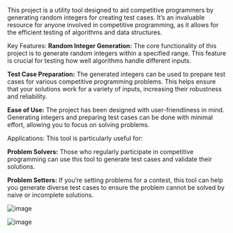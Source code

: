 This project is a utility tool designed to aid competitive programmers by generating random integers for creating test cases. It’s an invaluable resource for anyone involved in competitive programming, as it allows for the efficient testing of algorithms and data structures.

Key Features:
**Random Integer Generation:** The core functionality of this project is to generate random integers within a specified range. This feature is crucial for testing how well algorithms handle different inputs.

**Test Case Preparation:** The generated integers can be used to prepare test cases for various competitive programming problems. This helps ensure that your solutions work for a variety of inputs, increasing their robustness and reliability.

**Ease of Use:** The project has been designed with user-friendliness in mind. Generating integers and preparing test cases can be done with minimal effort, allowing you to focus on solving problems.

Applications:
This tool is particularly useful for:

   **Problem Solvers:** Those who regularly participate in competitive programming can use this tool to generate test cases and validate their solutions.
   
   **Problem Setters:** If you’re setting problems for a contest, this tool can help you generate diverse test cases to ensure the problem cannot be solved by naive or incomplete solutions.

![image](https://github.com/amitjagini/testcase_generator/assets/98224731/505ede67-6a7b-40dc-8f1d-4ae7c3a3e0b9)

![image](https://github.com/amitjagini/testcase_generator/assets/98224731/22e153a2-9090-4f89-b358-4c10001b6bd9)

